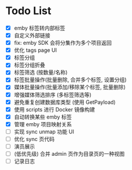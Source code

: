 # Todo List

- [x] emby 标签转内部标签
- [x] 自定义外部链接
- [x] fix: emby SDK 会将分集作为多个项目返回
- [x] 优化 tags page UI
- [x] 标签分组
- [x] 标签分组折叠
- [x] 标签筛选 (按数量/名称)
- [x] 标签批量操作(批量删除, 合并多个标签, 设置分组)
- [x] 媒体批量操作(批量添加/移除某个标签, 批量删除)
- [x] 增强媒体筛选排序 (多标签筛选等)
- [x] 避免重复创建数据库类型 (使用 GetPayload)
- [x] 使用 scripts 进行 Docker 镜像构建
- [x] 自动转换某些 emby 标签
- [x] 管理 emby 项目映射关系
- [ ] 实现 sync unmap 功能 UI
- [ ] 优化 sync 页代码
- [ ] 演员展示
- [ ] (低优先级) 合并 admin 页作为目录页的一种视图
- [ ] 记录日志
